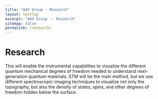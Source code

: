 ```yaml
---
title: "AAV Group - Research"
layout: textlay
excerpt: "AAV Group -- Research"
sitemap: false
permalink: /research/
---
```


# Research

This will enable the instrumental capabilities to visualize the different quantum mechanical degrees of freedom needed to understand next-generation quantum materials. STM will be the main method, but we use different spectroscopic-imaging techniques to visualize not only the topography, but also the density of states, spins, and other degrees of freedom hidden below the surface.
